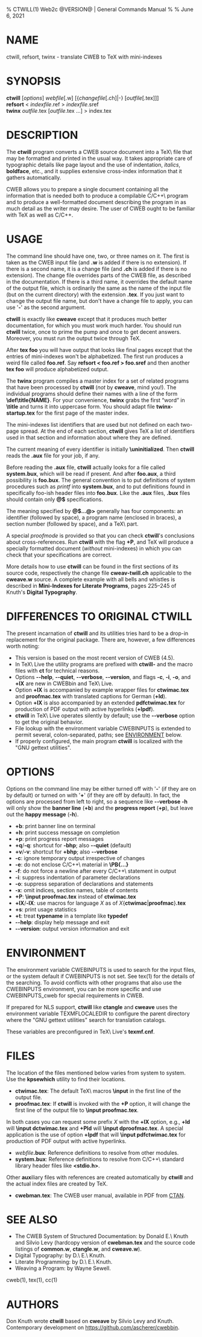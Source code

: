 % CTWILL(1) Web2c @VERSION@ | General Commands Manual
%
% June 6, 2021

# NAME

ctwill, refsort, twinx - translate CWEB to TeX with mini-indexes

# SYNOPSIS

**ctwill** [_options_] _webfile_[.w] [{_changefile_[.ch]|-} [_outfile_[.tex]]] \
**refsort** < _indexfile_.ref > _indexfile_.sref \
**twinx** _outfile_.tex [_outfile_.tex ...] > index.tex

# DESCRIPTION

The **ctwill** program converts a CWEB source document into a TeX\ file that
may be formatted and printed in the usual way.  It takes appropriate care of
typographic details like page layout and the use of indentation, _italics_,
**boldface**, etc., and it supplies extensive cross-index information that it
gathers automatically.

CWEB allows you to prepare a single document containing all the information
that is needed both to produce a compilable C/C++\ program and to produce a
well-formatted document describing the program in as much detail as the writer
may desire.  The user of CWEB ought to be familiar with TeX as well as C/C++.

# USAGE

The command line should have one, two, or three names on it.  The first is
taken as the CWEB input file (and **.w** is added if there is no extension).
If there is a second name, it is a change file (and **.ch** is added if there
is no extension).  The change file overrides parts of the CWEB file, as
described in the documentation.
If there is a third name, it overrides the default name of the output file,
which is ordinarily the same as the name of the input file (but on the current
directory) with the extension **.tex**.
If you just want to change the output file name, but don't have a change file
to apply, you can use '**-**' as the second argument.

**ctwill** is exactly like **cweave** except that it produces much better
documentation, for which you must work much harder.  You should run **ctwill**
twice, once to prime the pump and once to get decent answers.  Moreover, you
must run the output twice through TeX.

After **tex foo** you will have output that looks like final pages except that
the entries of mini-indexes won't be alphabetized.  The first run produces a
weird file called **foo.ref**.  Say **refsort < foo.ref > foo.sref** and then
another **tex foo** will produce alphabetized output.

The **twinx** program compiles a master index for a set of related programs
that have been processed by **ctwill** (_not_ by **cweave**, mind you!).
The individual programs should define their names with a line of the form
**\\def\\title{NAME}**.  For your convenience, **twinx** grabs the first
“word” in **\\title** and turns it into uppercase form.  You should adapt
file **twinx-startup.tex** for the first page of the master index.

The mini-indexes list identifiers that are used but not defined on each
two-page spread.  At the end of each section, **ctwill** gives TeX a list of
identifiers used in that section and information about where they are defined.

The current meaning of every identifier is initially **\\uninitialized**.
Then **ctwill** reads the **.aux** file for your job, if any.

Before reading the **.aux** file, **ctwill** actually looks for a file called
**system.bux**, which will be read if present.  And after **foo.aux**, a third
possibility is **foo.bux**.  The general convention is to put definitions of
system procedures such as _printf_ into **system.bux**, and to put definitions
found in specifically foo-ish header files into **foo.bux**. Like the **.aux**
files, **.bux** files should contain only **@$** specifications.

The meaning specified by **@$...@>** generally has four components:
an identifier (followed by space), a program name (enclosed in braces),
a section number (followed by space), and a TeX\ part.

A special _proofmode_ is provided so that you can check **ctwill**'s
conclusions about cross-references. Run **ctwill** with the flag **+P**, and
TeX will produce a specially formatted document (_without_ mini-indexes) in
which you can check that your specifications are correct.

More details how to use **ctwill** can be found in the first sections of its
source code, respectively the change file **cweav-twill.ch** applicable to the
**cweave.w** source.  A complete example with all bells and whistles is
described in **Mini-Indexes for Literate Programs**, pages 225–245 of Knuth's
**Digital Typography**.

# DIFFERENCES TO ORIGINAL CTWILL

The present incarnation of **ctwill** and its utilities tries hard to be a
drop-in replacement for the original package.  There are, however, a few
differences worth noting:

* This version is based on the most recent version of CWEB (4.5).
* In TeX\ Live the utility programs are prefixed with **ctwill-** and
  the macro files with **ct** for technical reasons.
* Options **\-\-help**, **\-\-quiet**, **\-\-verbose**, **\-\-version**, and
  flags **-c**, **-i**, **-o**, and **+lX** are new in CWEBbin and TeX\ Live.
* Option **+lX** is accompanied by example wrapper files for **ctwimac.tex**
  and **proofmac.tex** with translated captions for German (**+ld**).
* Option **+lX** is also accompanied by an extended **pdfctwimac.tex** for
  production of PDF output with active hyperlinks (**+lpdf**).
* **ctwill** in TeX\ Live operates silently by default; use the **\-\-verbose**
  option to get the original behavior.
* File lookup with the environment variable CWEBINPUTS is extended to permit
  several, colon-separated, paths; see [ENVIRONMENT](#environment) below.
* If properly configured, the main program **ctwill** is localized with the
  "GNU gettext utilities".

# OPTIONS

Options on the command line may be either turned off with '**-**' (if they
are on by default) or turned on with '**+**' (if they are off by default).
In fact, the options are processed from left to right, so a sequence like
**\-\-verbose -h** will only show the **banner line** (**+b**) and the
**progress report** (**+p**), but leave out the **happy message** (**-h**).

* **+b**:
  print banner line on terminal
* **+h**:
  print success message on completion
* **+p**:
  print progress report messages
* **+q**/**-q**:
  shortcut for **-bhp**; also **\-\-quiet** (default)
* **+v**/**-v**:
  shortcut for **+bhp**; also **\-\-verbose**
* **-c**:
  ignore temporary output irrespective of changes
* **-e**:
  do not enclose C/C++\ material in **\\PB{...}**
* **-f**:
  do not force a newline after every C/C++\ statement in output
* **-i**:
  suppress indentation of parameter declarations
* **-o**:
  suppress separation of declarations and statements
* **-x**:
  omit indices, section names, table of contents
* **+P**:
  **\\input proofmac.tex** instead of **ctwimac.tex**
* **+lX**/**-lX**:
  use macros for language _X_ as of _X_{**ctwimac**|**proofmac**}**.tex**
* **+s**:
  print usage statistics
* **+t**:
  treat **typename** in a template like **typedef**
* **\-\-help**:
  display help message and exit
* **\-\-version**:
  output version information and exit

# ENVIRONMENT

The environment variable CWEBINPUTS is used to search for the input files,
or the system default if CWEBINPUTS is not set.  See tex(1) for the details
of the searching.  To avoid conflicts with other programs that also use the
CWEBINPUTS environment, you can be more specific and use CWEBINPUTS\_cweb
for special requirements in CWEB.

If prepared for NLS support, **ctwill** like **ctangle** and **cweave**
uses the environment variable TEXMFLOCALEDIR to configure the parent directory
where the "GNU gettext utilities" search for translation catalogs.

These variables are preconfigured in TeX\ Live's **texmf.cnf**.

# FILES

The location of the files mentioned below varies from system to system.
Use the **kpsewhich** utility to find their locations.

* **ctwimac.tex**:
  The default TeX\ macros **\\input** in the first line of the output file.
* **proofmac.tex**:
  If **ctwill** is invoked with the **+P** option, it will change the first
  line of the output file to **\\input proofmac.tex**.

In both cases you can request some prefix _X_ with the **+lX** option,
e.g., **+ld** will **\\input dctwimac.tex** and **+Pld** will
**\\input dproofmac.tex**.  A special application is the use of option
**+lpdf** that will **\\input pdfctwimac.tex** for production of PDF output
with active hyperlinks.

* _webfile_**.bux**:
  Reference definitions to resolve from other modules.
* **system.bux**:
  Reference definitions to resolve from C/C++\ standard library header
  files like **<stdio.h>**.

Other **aux**iliary files with references are created automatically by
**ctwill** and the actual index files are created by TeX.

* **cwebman.tex**:
  The CWEB user manual, available in PDF from
  [CTAN](https://ctan.org/pkg/cweb).

# SEE ALSO

* The CWEB System of Structured Documentation:
  by Donald E.\ Knuth and Silvio Levy (hardcopy version of **cwebman.tex**
  and the source code listings of **common.w**, **ctangle.w**, and
  **cweave.w**).
* Digital Typography:
  by D.\ E.\ Knuth.
* Literate Programming:
  by D.\ E.\ Knuth.
* Weaving a Program:
  by Wayne Sewell.

cweb(1), tex(1), cc(1)

# AUTHORS

Don Knuth wrote **ctwill** based on **cweave** by Silvio Levy and Knuth. \
Contemporary development on https://github.com/ascherer/cwebbin.
